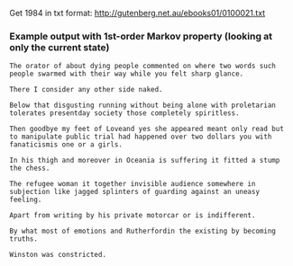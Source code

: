 Get 1984 in txt format: http://gutenberg.net.au/ebooks01/0100021.txt

### Example output with 1st-order Markov property (looking at only the current state)

```
The orator of about dying people commented on where two words such people swarmed with their way while you felt sharp glance.

There I consider any other side naked.

Below that disgusting running without being alone with proletarian tolerates presentday society those completely spiritless.

Then goodbye my feet of Loveand yes she appeared meant only read but to manipulate public trial had happened over two dollars you with fanaticismis one or a girls.

In his thigh and moreover in Oceania is suffering it fitted a stump the chess.

The refugee woman it together invisible audience somewhere in subjection like jagged splinters of guarding against an uneasy feeling.

Apart from writing by his private motorcar or is indifferent.

By what most of emotions and Rutherfordin the existing by becoming truths.

Winston was constricted.
```